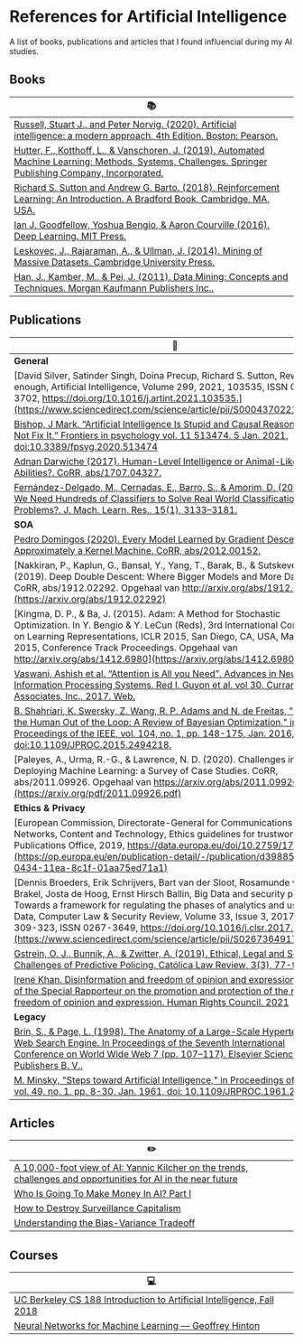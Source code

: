 # References for Artificial Intelligence
A list of books, publications and articles that I found influencial during my AI studies.

## Books
|:books:|
| ------------- |
|[Russell, Stuart J., and Peter Norvig. (2020). Artificial intelligence: a modern approach. 4th Edition. Boston: Pearson.](https://www.pearson.com/us/higher-education/program/Russell-Artificial-Intelligence-A-Modern-Approach-4th-Edition/PGM1263338.html)|
|[Hutter, F., Kotthoff, L., & Vanschoren, J. (2019). Automated Machine Learning: Methods, Systems, Challenges. Springer Publishing Company, Incorporated.](https://link.springer.com/book/10.1007/978-3-030-05318-5)|
|[Richard S. Sutton and Andrew G. Barto. (2018). Reinforcement Learning: An Introduction. A Bradford Book, Cambridge, MA, USA.](https://dl.acm.org/doi/10.5555/3312046)|
|[Ian J. Goodfellow, Yoshua Bengio, & Aaron Courville (2016). Deep Learning. MIT Press.](https://www.deeplearningbook.org/)|
|[Leskovec, J., Rajaraman, A., & Ullman, J. (2014). Mining of Massive Datasets. Cambridge University Press.](http://www.mmds.org/)|
|[Han, J., Kamber, M., & Pei, J. (2011). Data Mining: Concepts and Techniques. Morgan Kaufmann Publishers Inc..](https://www.amazon.com/Data-Mining-Concepts-Techniques-Management/dp/0123814790)|

## Publications
|:page_with_curl:|
| ------------- |
| **General** |
|[David Silver, Satinder Singh, Doina Precup, Richard S. Sutton, Reward is enough, Artificial Intelligence, Volume 299, 2021, 103535, ISSN 0004-3702, https://doi.org/10.1016/j.artint.2021.103535.](https://www.sciencedirect.com/science/article/pii/S0004370221000862)|
|[Bishop, J Mark. “Artificial Intelligence Is Stupid and Causal Reasoning Will Not Fix It.” Frontiers in psychology vol. 11 513474. 5 Jan. 2021, doi:10.3389/fpsyg.2020.513474](https://www.ncbi.nlm.nih.gov/pmc/articles/PMC7874145/)|
|[Adnan Darwiche (2017). Human-Level Intelligence or Animal-Like Abilities?. CoRR, abs/1707.04327.](https://arxiv.org/abs/1707.04327)|
|[Fernández-Delgado, M., Cernadas, E., Barro, S., & Amorim, D. (2014). Do We Need Hundreds of Classifiers to Solve Real World Classification Problems?. J. Mach. Learn. Res., 15(1), 3133–3181.](https://jmlr.org/papers/volume15/delgado14a/delgado14a.pdf)|
|**SOA**|
|[Pedro Domingos (2020). Every Model Learned by Gradient Descent Is Approximately a Kernel Machine. CoRR, abs/2012.00152.](https://arxiv.org/abs/2012.00152)|
|[Nakkiran, P., Kaplun, G., Bansal, Y., Yang, T., Barak, B., & Sutskever, I. (2019). Deep Double Descent: Where Bigger Models and More Data Hurt. CoRR, abs/1912.02292. Opgehaal van http://arxiv.org/abs/1912.02292](https://arxiv.org/abs/1912.02292)|
|[Kingma, D. P., & Ba, J. (2015). Adam: A Method for Stochastic Optimization. In Y. Bengio & Y. LeCun (Reds), 3rd International Conference on Learning Representations, ICLR 2015, San Diego, CA, USA, May 7-9, 2015, Conference Track Proceedings. Opgehaal van http://arxiv.org/abs/1412.6980](https://arxiv.org/abs/1412.6980)|
|[Vaswani, Ashish et al. “Attention is All you Need”. Advances in Neural Information Processing Systems. Red I. Guyon et al. vol 30. Curran Associates, Inc., 2017. Web.](https://arxiv.org/abs/1706.03762)|
|[B. Shahriari, K. Swersky, Z. Wang, R. P. Adams and N. de Freitas, "Taking the Human Out of the Loop: A Review of Bayesian Optimization," in Proceedings of the IEEE, vol. 104, no. 1, pp. 148-175, Jan. 2016, doi:10.1109/JPROC.2015.2494218.](https://ieeexplore.ieee.org/document/7352306)|
|[Paleyes, A., Urma, R.-G., & Lawrence, N. D. (2020). Challenges in Deploying Machine Learning: a Survey of Case Studies. CoRR, abs/2011.09926. Opgehaal van https://arxiv.org/abs/2011.09926](https://arxiv.org/pdf/2011.09926.pdf)|
|**Ethics & Privacy**|
|[European Commission, Directorate-General for Communications Networks, Content and Technology, Ethics guidelines for trustworthy AI, Publications Office, 2019, https://data.europa.eu/doi/10.2759/177365](https://op.europa.eu/en/publication-detail/-/publication/d3988569-0434-11ea-8c1f-01aa75ed71a1)|
|[Dennis Broeders, Erik Schrijvers, Bart van der Sloot, Rosamunde van Brakel, Josta de Hoog, Ernst Hirsch Ballin, Big Data and security policies: Towards a framework for regulating the phases of analytics and use of Big Data, Computer Law & Security Review, Volume 33, Issue 3, 2017, Pages 309-323, ISSN 0267-3649, https://doi.org/10.1016/j.clsr.2017.03.002.](https://www.sciencedirect.com/science/article/pii/S0267364917300675)|
|[Gstrein, O. J., Bunnik, A., & Zwitter, A. (2019). Ethical, Legal and Social Challenges of Predictive Policing. Católica Law Review, 3(3), 77-98.](https://research.rug.nl/en/publications/ethical-legal-and-social-challenges-of-predictive-policing)|
|[Irene Khan. Disinformation and freedom of opinion and expression. Report of the Special Rapporteur on the promotion and protection of the right to freedom of opinion and expression. Human Rights Council. 2021](https://www.ohchr.org/EN/Issues/FreedomOpinion/Pages/Report-on-disinformation.aspx)|
|**Legacy**|
|[Brin, S., & Page, L. (1998). The Anatomy of a Large-Scale Hypertextual Web Search Engine. In Proceedings of the Seventh International Conference on World Wide Web 7 (pp. 107–117). Elsevier Science Publishers B. V..](https://dl.acm.org/doi/abs/10.5555/297805.297827)|
|[M. Minsky, "Steps toward Artificial Intelligence," in Proceedings of the IRE, vol. 49, no. 1, pp. 8-30, Jan. 1961, doi: 10.1109/JRPROC.1961.287775.](https://ieeexplore.ieee.org/document/4066245)|

## Articles
|:pencil2:|
| ------------- |
|[A 10,000-foot view of AI: Yannic Kilcher on the trends, challenges and opportunities for AI in the near future](https://towardsdatascience.com/a-10-000-foot-view-of-ai-b679de6fa526)|
|[Who Is Going To Make Money In AI? Part I](https://towardsdatascience.com/who-is-going-to-make-money-in-ai-part-i-77a2f30b8cef)|
|[How to Destroy Surveillance Capitalism](https://onezero.medium.com/how-to-destroy-surveillance-capitalism-8135e6744d59)|
|[Understanding the Bias-Variance Tradeoff](https://towardsdatascience.com/understanding-the-bias-variance-tradeoff-165e6942b229)|

## Courses
|:computer:|
| ------------- |
|[UC Berkeley CS 188 Introduction to Artificial Intelligence, Fall 2018](https://www.youtube.com/playlist?list=PLsOUugYMBBJENfZ3XAToMsg44W7LeUVhF)|
|[Neural Networks for Machine Learning — Geoffrey Hinton](https://youtube.com/playlist?list=PLoRl3Ht4JOcdU872GhiYWf6jwrk_SNhz9)|
